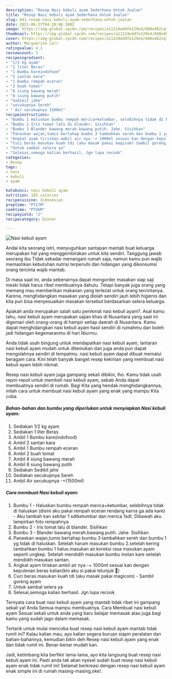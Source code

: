 ```yaml
---
description: "Resep Nasi kebuli ayam Sederhana Untuk Jualan"
title: "Resep Nasi kebuli ayam Sederhana Untuk Jualan"
slug: 841-resep-nasi-kebuli-ayam-sederhana-untuk-jualan
date: 2021-06-27T04:20:08.308Z
image: https://img-global.cpcdn.com/recipes/a11224eddfe129e4/680x482cq70/nasi-kebuli-ayam-foto-resep-utama.jpg
thumbnail: https://img-global.cpcdn.com/recipes/a11224eddfe129e4/680x482cq70/nasi-kebuli-ayam-foto-resep-utama.jpg
cover: https://img-global.cpcdn.com/recipes/a11224eddfe129e4/680x482cq70/nasi-kebuli-ayam-foto-resep-utama.jpg
author: Marguerite Carr
ratingvalue: 4.1
reviewcount: 3
recipeingredient:
- "1/2 kg ayam"
- "1 liter Beras"
- "1 Bumbu kareindofood"
- "2 santan kara"
- "1 Bumbu rempah eceran"
- "2 buah tomat"
- "8 siung bawang merah"
- "8 siung bawang putih"
- "Sedikit jahe"
- "secukupnya Sereh"
- " Air secukupnya 1500ml"
recipeinstructions:
- "Bumbu 1 Haluskan bumbu rempah merica+ketumbar, selebihnya tidak di haluskan (disini aku pakai rempah eceran rendang karna ga ada kare)  Aku tambah kan sekitar 1 sdtketumbar dan merica 1sdt. Dibawah aku lampirkan foto rempahnya"
- "Bumbu 2 Iris tomat lalu di blander. Sisihkan"
- "Bumbu 3 Blander bawang merah.bawang putih. Jahe. Sisihkan"
- "Panaskan wajan,tumis bertahap bumbu 3 tambahkan sereh dan bumbu 1 yg tidak di haluskan. Setelah harum masukan bumbu 2.setelah kering tambahkan bumbu 1 halus.masukan air.koreksi rasa masukan ayam seperti ungkep. Setelah mendidih masukan bumbu instan kare setelah mendidih masukan santan."
- "Angkat ayam tiriskan.ambil air nya -+ 1000ml sesuai kan dengan kepulenan beras kalian(klo aku si pakai telunjuk 🤭)"
- "Cuci beras.masukan kuah tdi (aku masak pakai magicom) Sambil goreng ayam"
- "Untuk sambal selera ya"
- "Selesai,semoga kalian berhasil. Jgn lupa recook"
categories:
- Resep
tags:
- nasi
- kebuli
- ayam

katakunci: nasi kebuli ayam 
nutrition: 183 calories
recipecuisine: Indonesian
preptime: "PT17M"
cooktime: "PT46M"
recipeyield: "2"
recipecategory: Dinner

---
```



![Nasi kebuli ayam](https://img-global.cpcdn.com/recipes/a11224eddfe129e4/680x482cq70/nasi-kebuli-ayam-foto-resep-utama.jpg)

Andai kita seorang istri, menyuguhkan santapan mantab buat keluarga merupakan hal yang menggembirakan untuk kita sendiri. Tanggung jawab seorang ibu Tidak sekadar menangani rumah saja, namun kamu pun wajib memastikan kebutuhan nutrisi terpenuhi dan hidangan yang dikonsumsi orang tercinta wajib mantab.

Di masa  saat ini, anda sebenarnya dapat mengorder masakan siap saji meski tidak harus ribet membuatnya dahulu. Tetapi banyak juga orang yang memang mau memberikan makanan yang terlezat untuk orang tercintanya. Karena, menghidangkan masakan yang diolah sendiri jauh lebih higienis dan kita pun bisa menyesuaikan masakan tersebut berdasarkan selera keluarga. 



Apakah anda merupakan salah satu penikmat nasi kebuli ayam?. Asal kamu tahu, nasi kebuli ayam merupakan sajian khas di Nusantara yang saat ini digemari oleh orang-orang di hampir setiap daerah di Nusantara. Kamu dapat menghidangkan nasi kebuli ayam hasil sendiri di rumahmu dan boleh jadi hidangan kegemaranmu di hari liburmu.

Anda tidak usah bingung untuk mendapatkan nasi kebuli ayam, lantaran nasi kebuli ayam mudah untuk ditemukan dan juga anda pun dapat mengolahnya sendiri di tempatmu. nasi kebuli ayam dapat dibuat memalui beragam cara. Kini telah banyak banget resep kekinian yang membuat nasi kebuli ayam lebih nikmat.

Resep nasi kebuli ayam juga gampang sekali dibikin, lho. Kamu tidak usah repot-repot untuk membeli nasi kebuli ayam, sebab Anda dapat membuatnya sendiri di rumah. Bagi Kita yang hendak menghidangkannya, inilah cara untuk membuat nasi kebuli ayam yang enak yang mampu Kita coba.

<!--inarticleads1-->

##### Bahan-bahan dan bumbu yang diperlukan untuk menyiapkan Nasi kebuli ayam:

1. Sediakan 1/2 kg ayam
1. Sediakan 1 liter Beras
1. Ambil 1 Bumbu kare(indofood)
1. Ambil 2 santan kara
1. Ambil 1 Bumbu rempah eceran
1. Ambil 2 buah tomat
1. Ambil 8 siung bawang merah
1. Ambil 8 siung bawang putih
1. Sediakan Sedikit jahe
1. Sediakan secukupnya Sereh
1. Ambil  Air secukupnya -+(1500ml)




<!--inarticleads2-->

##### Cara membuat Nasi kebuli ayam:

1. Bumbu 1 - Haluskan bumbu rempah merica+ketumbar, selebihnya tidak di haluskan (disini aku pakai rempah eceran rendang karna ga ada kare)  - Aku tambah kan sekitar 1 sdtketumbar dan merica 1sdt. Dibawah aku lampirkan foto rempahnya
1. Bumbu 2 - Iris tomat lalu di blander. Sisihkan
1. Bumbu 3 - Blander bawang merah.bawang putih. Jahe. Sisihkan
1. Panaskan wajan,tumis bertahap bumbu 3 tambahkan sereh dan bumbu 1 yg tidak di haluskan. Setelah harum masukan bumbu 2.setelah kering tambahkan bumbu 1 halus.masukan air.koreksi rasa masukan ayam seperti ungkep. Setelah mendidih masukan bumbu instan kare setelah mendidih masukan santan.
1. Angkat ayam tiriskan.ambil air nya -+ 1000ml sesuai kan dengan kepulenan beras kalian(klo aku si pakai telunjuk 🤭)
1. Cuci beras.masukan kuah tdi (aku masak pakai magicom) - Sambil goreng ayam
1. Untuk sambal selera ya
1. Selesai,semoga kalian berhasil. Jgn lupa recook




Ternyata cara buat nasi kebuli ayam yang mantab tidak ribet ini gampang sekali ya! Anda Semua mampu membuatnya. Cara Membuat nasi kebuli ayam Sesuai sekali untuk anda yang baru belajar memasak atau juga bagi kamu yang sudah jago dalam memasak.

Tertarik untuk mulai mencoba buat resep nasi kebuli ayam mantab tidak rumit ini? Kalau kalian mau, ayo kalian segera buruan siapin peralatan dan bahan-bahannya, kemudian bikin deh Resep nasi kebuli ayam yang enak dan tidak rumit ini. Benar-benar mudah kan. 

Jadi, ketimbang kita berfikir lama-lama, ayo kita langsung buat resep nasi kebuli ayam ini. Pasti anda tak akan nyesel sudah buat resep nasi kebuli ayam enak tidak rumit ini! Selamat berkreasi dengan resep nasi kebuli ayam enak simple ini di rumah masing-masing,oke!.

